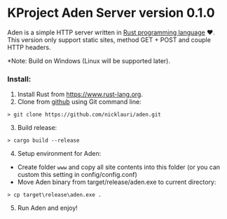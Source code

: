 # KProject Aden Server version 0.1.0

Aden is a simple HTTP server written in [Rust programming language](https://www.rust-lang.org) :heart:.
This version only support static sites, method GET + POST and couple HTTP headers.

*Note: Build on Windows (Linux will be supported later).

### Install:
1. Install Rust from https://www.rust-lang.org.
2. Clone from [github](https://github.com/nicklauri/aden) using Git command line:
```
> git clone https://github.com/nicklauri/aden.git
```
3. Build release:
```
> cargo build --release
```
4. Setup environment for Aden:
- Create folder `www` and copy all site contents into this folder (or you can custom this setting in config/config.conf)
- Move Aden binary from target/release/aden.exe to current directory:
```
> cp target\release\aden.exe .
```
5. Run Aden and enjoy!

